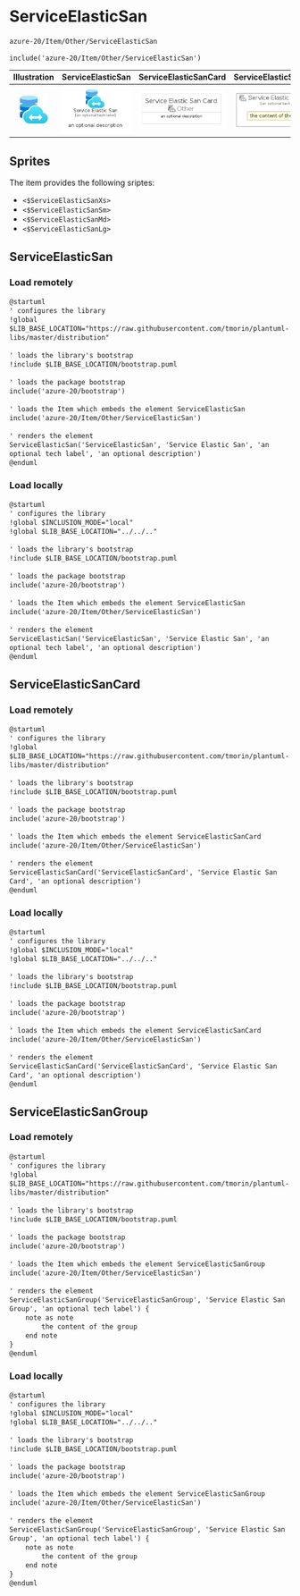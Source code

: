 # ServiceElasticSan


```text
azure-20/Item/Other/ServiceElasticSan
```

```text
include('azure-20/Item/Other/ServiceElasticSan')
```



| Illustration | ServiceElasticSan | ServiceElasticSanCard | ServiceElasticSanGroup |
| :---: | :---: | :---: | :---: |
| ![illustration for Illustration](../../../azure-20/Item/Other/ServiceElasticSan.png) | ![illustration for ServiceElasticSan](../../../azure-20/Item/Other/ServiceElasticSan.Local.png) | ![illustration for ServiceElasticSanCard](../../../azure-20/Item/Other/ServiceElasticSanCard.Local.png) | ![illustration for ServiceElasticSanGroup](../../../azure-20/Item/Other/ServiceElasticSanGroup.Local.png) |



## Sprites
The item provides the following sriptes:

- `<$ServiceElasticSanXs>`
- `<$ServiceElasticSanSm>`
- `<$ServiceElasticSanMd>`
- `<$ServiceElasticSanLg>`





## ServiceElasticSan

### Load remotely
```plantuml
@startuml
' configures the library
!global $LIB_BASE_LOCATION="https://raw.githubusercontent.com/tmorin/plantuml-libs/master/distribution"

' loads the library's bootstrap
!include $LIB_BASE_LOCATION/bootstrap.puml

' loads the package bootstrap
include('azure-20/bootstrap')

' loads the Item which embeds the element ServiceElasticSan
include('azure-20/Item/Other/ServiceElasticSan')

' renders the element
ServiceElasticSan('ServiceElasticSan', 'Service Elastic San', 'an optional tech label', 'an optional description')
@enduml
```

### Load locally
```plantuml
@startuml
' configures the library
!global $INCLUSION_MODE="local"
!global $LIB_BASE_LOCATION="../../.."

' loads the library's bootstrap
!include $LIB_BASE_LOCATION/bootstrap.puml

' loads the package bootstrap
include('azure-20/bootstrap')

' loads the Item which embeds the element ServiceElasticSan
include('azure-20/Item/Other/ServiceElasticSan')

' renders the element
ServiceElasticSan('ServiceElasticSan', 'Service Elastic San', 'an optional tech label', 'an optional description')
@enduml
```

## ServiceElasticSanCard

### Load remotely
```plantuml
@startuml
' configures the library
!global $LIB_BASE_LOCATION="https://raw.githubusercontent.com/tmorin/plantuml-libs/master/distribution"

' loads the library's bootstrap
!include $LIB_BASE_LOCATION/bootstrap.puml

' loads the package bootstrap
include('azure-20/bootstrap')

' loads the Item which embeds the element ServiceElasticSanCard
include('azure-20/Item/Other/ServiceElasticSan')

' renders the element
ServiceElasticSanCard('ServiceElasticSanCard', 'Service Elastic San Card', 'an optional description')
@enduml
```

### Load locally
```plantuml
@startuml
' configures the library
!global $INCLUSION_MODE="local"
!global $LIB_BASE_LOCATION="../../.."

' loads the library's bootstrap
!include $LIB_BASE_LOCATION/bootstrap.puml

' loads the package bootstrap
include('azure-20/bootstrap')

' loads the Item which embeds the element ServiceElasticSanCard
include('azure-20/Item/Other/ServiceElasticSan')

' renders the element
ServiceElasticSanCard('ServiceElasticSanCard', 'Service Elastic San Card', 'an optional description')
@enduml
```

## ServiceElasticSanGroup

### Load remotely
```plantuml
@startuml
' configures the library
!global $LIB_BASE_LOCATION="https://raw.githubusercontent.com/tmorin/plantuml-libs/master/distribution"

' loads the library's bootstrap
!include $LIB_BASE_LOCATION/bootstrap.puml

' loads the package bootstrap
include('azure-20/bootstrap')

' loads the Item which embeds the element ServiceElasticSanGroup
include('azure-20/Item/Other/ServiceElasticSan')

' renders the element
ServiceElasticSanGroup('ServiceElasticSanGroup', 'Service Elastic San Group', 'an optional tech label') {
    note as note
        the content of the group
    end note
}
@enduml
```

### Load locally
```plantuml
@startuml
' configures the library
!global $INCLUSION_MODE="local"
!global $LIB_BASE_LOCATION="../../.."

' loads the library's bootstrap
!include $LIB_BASE_LOCATION/bootstrap.puml

' loads the package bootstrap
include('azure-20/bootstrap')

' loads the Item which embeds the element ServiceElasticSanGroup
include('azure-20/Item/Other/ServiceElasticSan')

' renders the element
ServiceElasticSanGroup('ServiceElasticSanGroup', 'Service Elastic San Group', 'an optional tech label') {
    note as note
        the content of the group
    end note
}
@enduml
```

